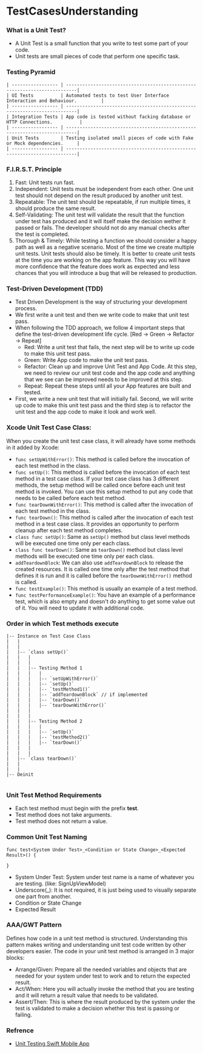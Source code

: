 # TestCasesUnderstanding #

### What is a Unit Test? ###
- A Unit Test is a small function that you write to test some part of your code.
- Unit tests are small pieces of code that perform one specific task.


### Testing Pyramid ###
```
| ----------------- | --------------------------------------------------------------------------|
| UI Tests          | Automated tests to test User Interface Interaction and Behaviour.         |
| ----------------- | --------------------------------------------------------------------------|
| Integration Tests | App code is tested without facking database or HTTP Connections.          |
| ----------------- | --------------------------------------------------------------------------|
| Unit Tests        | Testing isolated small pieces of code with Fake or Mock dependencies.     |
| ----------------- | --------------------------------------------------------------------------|
```

### F.I.R.S.T. Principle ###
1. Fast: Unit tests run fast. 
2. Independent: Unit tests must be independent from each other. One unit test should not depend on the result produced by another unit test.
3. Repeatable: The unit test should be repeatable, if run multiple times, it should produce the same result.
4. Self-Validating: The unit test will validate the result that the function under test has produced and it will itself make the decision wether it passed or fails. The developer should not do any manual checks after the test is completed. 
5. Thorough & Timely: While testing a function we should consider a happy path as well as a negative scenario. Most of the time we create multiple unit tests. Unit tests should also be timely. It is better to create unit tests at the time you are working on the app feature. This way you will have more confidence that the feature does work as expected and less chances that you will introduce a bug that will be released to production.
     

### Test-Driven Development (TDD) ###
- Test Driven Development is the way of structuring your development process.
- We first write a unit test and then we write code to make that unit test pass.
- When following the TDD approach, we follow 4 important steps that define the test-driven development life cycle. [Red -> Green -> Refactor -> Repeat]
    - Red: Write a unit test that fails, the next step will be to write up code to make this unit test pass.
    - Green: Write App code to make the unit test pass.
    - Refactor: Clean up and improve Unit Test and App Code. At this step, we need to review our unit test code and the app code and anything that we see can be improved needs to be improved at this step.
    - Repeat: Repeat these steps until all your App features are built and tested.
- First, we write a new unit test that will initially fail. Second, we will write up code to make this unit test pass and the third step is to refactor the unit test and the app code to make it look and work well.


### Xcode Unit Test Case Class: ###
When you create the unit test case class, it will already have some methods in it added by Xcode:  
- `func setUpWithError()`: This method is called before the invocation of each test method in the class.
- `func setUp()`: This method is called before the invocation of each test method in a test case class. If your test case class has 3 different methods, the setup method will be called once before each unit test method is invoked. You can use this setup method to put any code that needs to be called before each test method.
- `func tearDownWithError()`: This method is called after the invocation of each test method in the class.
- `func tearDown()`: This method is called after the invocation of each test method in a test case class. It provides an opportunity to perform cleanup after each test method completes.
- `class func setUp()`: Same as `setUp()` method but class level methods will be executed one time only per each class.
- `class func tearDown()`: Same as `tearDown()` method but class level methods will be executed one time only per each class.
- `addTeardownBlock`: We can also use `addTeardownBlock` to release the created resources. It is called one time only after the test method that defines it is run and it is called before the `tearDownWithError()` method is called.
- `func testExample()`: This method is usually an example of a test method.
- `func testPerformanceExample()`: You have an example of a performance test, which is also empty and doesn't do anything to get some value out of it. You will need to update it with additional code.


### Order in which Test methods execute ###
```
|-- Instance on Test Case Class
|   |
|   |
|   |-- `class setUp()`
|   |   |
|   |   |
|   |   |-- Testing Method 1
|   |   |   |
|   |   |   |-- `setUpWithError()`
|   |   |   |-- `setUp()`
|   |   |   |-- `testMethod1()`
|   |   |   |-- `addTeardownBlock` // if implemented 
|   |   |   |-- `tearDown()`       
|   |   |   |-- `tearDownWithError()`   
|   |   |
|   |   |
|   |   |-- Testing Method 2
|   |   |   |
|   |   |   |-- `setUp()`
|   |   |   |-- `testMethod2()`
|   |   |   |-- `tearDown()` 
|   |   |
|   |   |
|   |-- `class tearDown()`
|   |
|   |
|-- Deinit
 
```


### Unit Test Method Requirements ###
- Each test method must begin with the prefix **test**.
- Test method does not take arguments.
- Test method does not return a value.


### Common Unit Test Naming ###
```
func test<System Under Test>_<Condition or State Change>_<Expected Result>() {

}
```
- System Under Test: System under test name is a name of whatever you are testing. (like: SignUpViewModel)
- Underscore(\_): It is not required, it is just being used to visually separate one part from another.
- Condition or State Change
- Expected Result


### AAA/GWT Pattern ###
Defines how code in a unit test method is structured. Understanding this pattern makes writing and understanding unit test code written by other developers easier. The code in your unit test
method is arranged in 3 major blocks:
- Arrange/Given: Prepare all the needed variables and objects that are needed for your system under test to work and to return the expected result.
- Act/When: Here you will actually invoke the method that you are testing and it will return a result value that needs to be validated.
- Assert/Then: This is where the result produced by the system under the test is validated to make a decision whether this test is passing or failing.


### Refrence ###
- [Unit Testing Swift Mobile App](https://www.udemy.com/course/unit-testing-ios-mobile-app/?couponCode=ST18MT62524)

